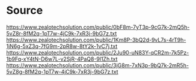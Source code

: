 # Source
https://www.zealotechsolution.com/public/0bF8m-7yT3p-9cG7k-2mQ5h-5vZ8r-8fM2q-1pT7w-4jC9k-7xR3j-9bG7z.txt
https://www.zealotechsolution.com/public/1Km8P-3bQ2d-9vL7s-4rT9h-1jN6g-5xZ3q-7fG9m-2pR8w-8tY2k-1vC7j.txt
https://www.zealotechsolution.com/public/2Ju90-uN83Y-qCR2m-7k5Pz-1b9Fq-xY4tN-D6w7L-v2SjR-4PaQ8-9l1Zh.txt
https://www.zealotechsolution.com/public/3jG8m-7xN3p-9bQ7k-2mR5h-5vZ8g-8fM2q-1pT7w-4jC9k-7xR3j-9bG7z.txt
